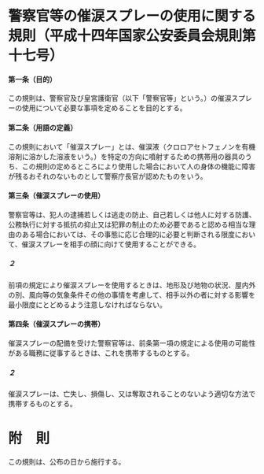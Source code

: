 # 警察官等の催涙スプレーの使用に関する規則（平成十四年国家公安委員会規則第十七号）
#### 第一条（目的）
この規則は、警察官及び皇宮護衛官（以下「警察官等」という。）の催涙スプレーの使用について必要な事項を定めることを目的とする。
#### 第二条（用語の定義）
この規則において「催涙スプレー」とは、催涙液（クロロアセトフェノンを有機溶剤に溶かした溶液をいう。）を特定の方向に噴射するための携帯用の器具のうち、この規則の定めるところにより使用した場合において人の身体の機能に障害が残るおそれのないものとして警察庁長官が認めたものをいう。
#### 第三条（催涙スプレーの使用）
警察官等は、犯人の逮捕若しくは逃走の防止、自己若しくは他人に対する防護、公務執行に対する抵抗の抑止又は犯罪の制止のため必要であると認める相当な理由のある場合においては、その事態に応じ合理的に必要と判断される限度において、催涙スプレーを相手の顔に向けて使用することができる。
##### ２
前項の規定により催涙スプレーを使用するときは、地形及び地物の状況、屋内外の別、風向等の気象条件その他の事情を考慮して、相手以外の者に対する影響を最小限度にとどめるよう注意しなければならない。
#### 第四条（催涙スプレーの携帯）
催涙スプレーの配備を受けた警察官等は、前条第一項の規定による使用の可能性がある職務に従事するときは、これを携帯するものとする。
##### ２
催涙スプレーは、亡失し、損傷し、又は奪取されることのないよう適切な方法で携帯するものとする。
# 附　則
この規則は、公布の日から施行する。
